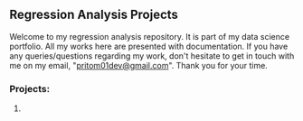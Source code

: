 ## Regression Analysis Projects
Welcome to my regression analysis repository. It is part of my data science portfolio. All my works here are presented with documentation. If you have any queries/questions regarding my work, don't hesitate to get in touch with me on my email, "pritom01dev@gmail.com". Thank you for your time.

### Projects:
1. 
